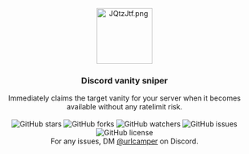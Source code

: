 <p align="center">
  <a href="https://github.com/fransizreal/discord-vanity-sniper" target="_blank">
    <a href="https://freeimage.host/i/JQtzJtf"><img src="https://iili.io/JQtzJtf.png" alt="JQtzJtf.png" width="110" height="110"/></a>
  </a>
</p>

<h3 align="center">Discord vanity sniper</h3>

<p align="center">
  Immediately claims the target vanity for your server when it becomes available without any ratelimit risk.
  <br/>
  <br/>
  <img src="https://img.shields.io/github/stars/fransizreal/discord-vanity-sniper?style=social" alt="GitHub stars">
  <img src="https://img.shields.io/github/forks/fransizreal/discord-vanity-sniper?style=social" alt="GitHub forks">
  <img src="https://img.shields.io/github/watchers/fransizreal/discord-vanity-sniper?style=social" alt="GitHub watchers">
  <img src="https://img.shields.io/github/issues/fransizreal/discord-vanity-sniper" alt="GitHub issues">
  <img src="https://img.shields.io/github/license/fransizreal/discord-vanity-sniper" alt="GitHub license">
  <br/>
  For any issues, DM <a href="https://discord.com/users/1242526951709737050" target="_blank">@urlcamper</a> on Discord.
</p>
